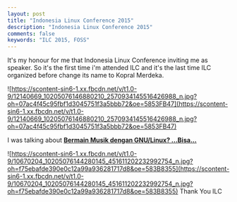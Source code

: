 ```yaml
---
layout: post
title: "Indonesia Linux Conference 2015"
description: "Indonesia Linux Conference 2015"
comments: false
keywords: "ILC 2015, FOSS"
---
```


It's my honour for me that Indonesia Linux Conference inviting me as speaker. So it's the first time i'm attended ILC and it's the last time ILC organized before change its name to Kopral Merdeka.

![https://scontent-sin6-1.xx.fbcdn.net/v/t1.0-9/12140669_10205076146880210_2570934145516426988_n.jpg?oh=07ac4f45c95fbf1d3045751f3a5bbb72&oe=5853FB47](https://scontent-sin6-1.xx.fbcdn.net/v/t1.0-9/12140669_10205076146880210_2570934145516426988_n.jpg?oh=07ac4f45c95fbf1d3045751f3a5bbb72&oe=5853FB47)

I was talking about [**Bermain Musik dengan GNU/Linux? ...Bisa...**](http://www.slideshare.net/cho2marsmellow/bermain-musik-di-gnulinux)

![https://scontent-sin6-1.xx.fbcdn.net/v/t1.0-9/10670204_10205076144280145_451611202232992754_n.jpg?oh=f75ebafde390e0c12a99a936281717d8&oe=583B8355](https://scontent-sin6-1.xx.fbcdn.net/v/t1.0-9/10670204_10205076144280145_451611202232992754_n.jpg?oh=f75ebafde390e0c12a99a936281717d8&oe=583B8355)
Thank You ILC
